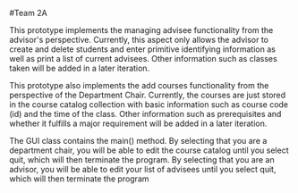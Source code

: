 #Team 2A


This prototype implements the managing advisee functionality
from the advisor's perspective. Currently, this aspect only allows the 
advisor to create and delete students and enter primitive identifying 
information as well as print a list of current advisees. Other information
such as classes taken will be added in a later iteration.

This prototype also implements the add courses functionality from the 
perspective of the Department Chair. Currently, the courses are just 
stored in the course catalog collection with basic information such as 
course code (id) and the time of the class. Other information such as 
prerequisites and whether it fulfills a major requirement will be added
in a later iteration. 

The GUI class contains the main() method. By selecting that you are a 
department chair, you will be able to edit the course catalog until you 
select quit, which will then terminate the program. By selecting that 
you are an advisor, you will be able to edit your list of advisees until 
you select quit, which will then terminate the program
